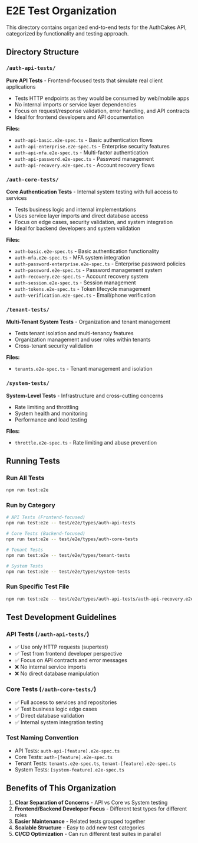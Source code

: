 # E2E Test Organization

This directory contains organized end-to-end tests for the AuthCakes API, categorized by functionality and testing approach.

## Directory Structure

### `/auth-api-tests/`
**Pure API Tests** - Frontend-focused tests that simulate real client applications
- Tests HTTP endpoints as they would be consumed by web/mobile apps
- No internal imports or service layer dependencies
- Focus on request/response validation, error handling, and API contracts
- Ideal for frontend developers and API documentation

**Files:**
- `auth-api-basic.e2e-spec.ts` - Basic authentication flows
- `auth-api-enterprise.e2e-spec.ts` - Enterprise security features
- `auth-api-mfa.e2e-spec.ts` - Multi-factor authentication
- `auth-api-password.e2e-spec.ts` - Password management
- `auth-api-recovery.e2e-spec.ts` - Account recovery flows

### `/auth-core-tests/`
**Core Authentication Tests** - Internal system testing with full access to services
- Tests business logic and internal implementations
- Uses service layer imports and direct database access
- Focus on edge cases, security validation, and system integration
- Ideal for backend developers and system validation

**Files:**
- `auth-basic.e2e-spec.ts` - Basic authentication functionality
- `auth-mfa.e2e-spec.ts` - MFA system integration
- `auth-password-enterprise.e2e-spec.ts` - Enterprise password policies
- `auth-password.e2e-spec.ts` - Password management system
- `auth-recovery.e2e-spec.ts` - Account recovery system
- `auth-session.e2e-spec.ts` - Session management
- `auth-tokens.e2e-spec.ts` - Token lifecycle management
- `auth-verification.e2e-spec.ts` - Email/phone verification

### `/tenant-tests/`
**Multi-Tenant System Tests** - Organization and tenant management
- Tests tenant isolation and multi-tenancy features
- Organization management and user roles within tenants
- Cross-tenant security validation

**Files:**
- `tenants.e2e-spec.ts` - Tenant management and isolation

### `/system-tests/`
**System-Level Tests** - Infrastructure and cross-cutting concerns
- Rate limiting and throttling
- System health and monitoring
- Performance and load testing

**Files:**
- `throttle.e2e-spec.ts` - Rate limiting and abuse prevention

## Running Tests

### Run All Tests
```bash
npm run test:e2e
```

### Run by Category
```bash
# API Tests (Frontend-focused)
npm run test:e2e -- test/e2e/types/auth-api-tests

# Core Tests (Backend-focused)
npm run test:e2e -- test/e2e/types/auth-core-tests

# Tenant Tests
npm run test:e2e -- test/e2e/types/tenant-tests

# System Tests
npm run test:e2e -- test/e2e/types/system-tests
```

### Run Specific Test File
```bash
npm run test:e2e -- test/e2e/types/auth-api-tests/auth-api-recovery.e2e-spec.ts
```

## Test Development Guidelines

### API Tests (`/auth-api-tests/`)
- ✅ Use only HTTP requests (supertest)
- ✅ Test from frontend developer perspective
- ✅ Focus on API contracts and error messages
- ❌ No internal service imports
- ❌ No direct database manipulation

### Core Tests (`/auth-core-tests/`)
- ✅ Full access to services and repositories
- ✅ Test business logic edge cases
- ✅ Direct database validation
- ✅ Internal system integration testing

### Test Naming Convention
- API Tests: `auth-api-[feature].e2e-spec.ts`
- Core Tests: `auth-[feature].e2e-spec.ts`
- Tenant Tests: `tenants.e2e-spec.ts`, `tenant-[feature].e2e-spec.ts`
- System Tests: `[system-feature].e2e-spec.ts`

## Benefits of This Organization

1. **Clear Separation of Concerns** - API vs Core vs System testing
2. **Frontend/Backend Developer Focus** - Different test types for different roles
3. **Easier Maintenance** - Related tests grouped together
4. **Scalable Structure** - Easy to add new test categories
5. **CI/CD Optimization** - Can run different test suites in parallel